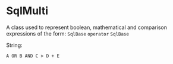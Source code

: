 # SqlMulti

A class used to represent boolean, mathematical and comparison expressions of the form: 
`SqlBase` `operator` `SqlBase`

String: 

```
A OR B AND C > D + E
```

